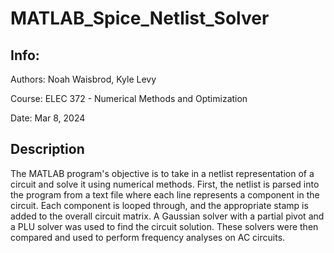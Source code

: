 # MATLAB_Spice_Netlist_Solver

## Info:
Authors: Noah Waisbrod, Kyle Levy

Course: ELEC 372 - Numerical Methods and Optimization

Date: Mar 8, 2024

## Description
The MATLAB program's objective is to take in a netlist representation of a circuit and solve it using numerical methods. First, the netlist is parsed into the program from a text file where each line represents a component in the circuit. Each component is looped through, and the appropriate stamp is added to the overall circuit matrix. A Gaussian solver with a partial pivot and a PLU solver was used to find the circuit solution. These solvers were then compared and used to perform frequency analyses on AC circuits.
